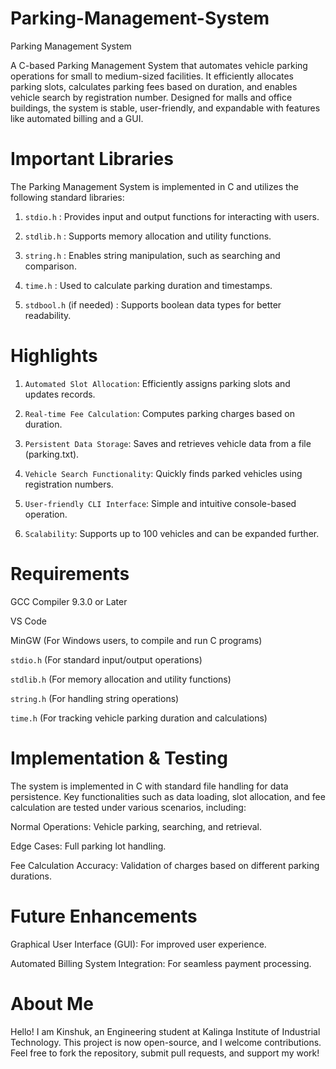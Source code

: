 # Parking-Management-System
Parking Management System

A C-based Parking Management System that automates vehicle parking operations for small to medium-sized facilities. It efficiently allocates parking slots, calculates parking fees based on duration, and enables vehicle search by registration number. Designed for malls and office buildings, the system is stable, user-friendly, and expandable with features like automated billing and a GUI.

# Important Libraries

The Parking Management System is implemented in C and utilizes the following standard libraries:

1. `stdio.h` : Provides input and output functions for interacting with users.

2. `stdlib.h` : Supports memory allocation and utility functions.

3. `string.h` : Enables string manipulation, such as searching and comparison.

4. `time.h` : Used to calculate parking duration and timestamps.

5. `stdbool.h` (if needed) : Supports boolean data types for better readability.

# Highlights

1. `Automated Slot Allocation`: Efficiently assigns parking slots and updates records.

2. `Real-time Fee Calculation`: Computes parking charges based on duration.

3. `Persistent Data Storage`: Saves and retrieves vehicle data from a file (parking.txt).

4. `Vehicle Search Functionality`: Quickly finds parked vehicles using registration numbers.

5. `User-friendly CLI Interface`: Simple and intuitive console-based operation.

6. `Scalability`: Supports up to 100 vehicles and can be expanded further.

# Requirements
GCC Compiler 9.3.0 or Later

VS Code

MinGW (For Windows users, to compile and run C programs)

`stdio.h` (For standard input/output operations)

`stdlib.h` (For memory allocation and utility functions)

`string.h` (For handling string operations)

`time.h` (For tracking vehicle parking duration and calculations)

# Implementation & Testing

The system is implemented in C with standard file handling for data persistence. Key functionalities such as data loading, slot allocation, and fee calculation are tested under various scenarios, including:

Normal Operations: Vehicle parking, searching, and retrieval.

Edge Cases: Full parking lot handling.

Fee Calculation Accuracy: Validation of charges based on different parking durations.

# Future Enhancements

Graphical User Interface (GUI): For improved user experience.

Automated Billing System Integration: For seamless payment processing.

# About Me
Hello! I am Kinshuk, an Engineering student at Kalinga Institute of Industrial Technology. This project is now open-source, and I welcome contributions. Feel free to fork the repository, submit pull requests, and support my work!
